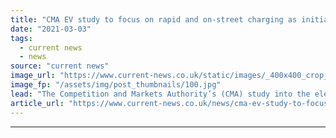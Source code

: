 ```yaml
---
title: "CMA EV study to focus on rapid and on-street charging as initial feedback comes in"
date: "2021-03-03"
tags: 
  - current news
  - news
source: "current news"
image_url: "https://www.current-news.co.uk/static/images/_400x400_crop_center-center/ubitiricity-lamppost-charger-Credit-Shell.jpg"
image_fp: "/assets/img/post_thumbnails/100.jpg"
lead: "​The Competition and Markets Authority’s (CMA) study into the electric vehicle (EV) charging sector​ is to focus more deeply on en-route rapid and ultra-rapid charging and on-street charging."
article_url: "https://www.current-news.co.uk/news/cma-ev-study-to-focus-on-rapid-and-on-street-charging-as-initial-feedback-comes-in?utm_source=rss-feeds&utm_medium=rss&utm_campaign=rss"
---
```


---
